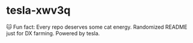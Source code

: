 ﻿# tesla-xwv3q

🐱 Fun fact: Every repo deserves some cat energy.
Randomized README just for DX farming.
Powered by tesla.
